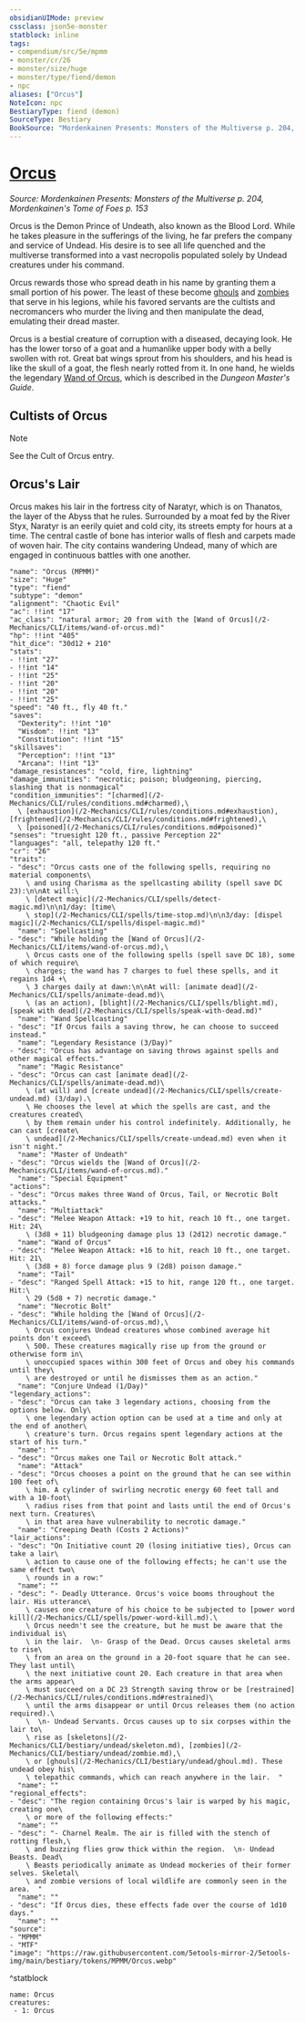 ```yaml
---
obsidianUIMode: preview
cssclass: json5e-monster
statblock: inline
tags:
- compendium/src/5e/mpmm
- monster/cr/26
- monster/size/huge
- monster/type/fiend/demon
- npc
aliases: ["Orcus"]
NoteIcon: npc
BestiaryType: fiend (demon)
SourceType: Bestiary
BookSource: "Mordenkainen Presents: Monsters of the Multiverse p. 204, Mordenkainen's Tome of Foes p. 153"
---
```

# [Orcus](2-Mechanics/CLI/bestiary/npc/orcus-mpmm.md)
*Source: Mordenkainen Presents: Monsters of the Multiverse p. 204, Mordenkainen's Tome of Foes p. 153*  

Orcus is the Demon Prince of Undeath, also known as the Blood Lord. While he takes pleasure in the sufferings of the living, he far prefers the company and service of Undead. His desire is to see all life quenched and the multiverse transformed into a vast necropolis populated solely by Undead creatures under his command.

Orcus rewards those who spread death in his name by granting them a small portion of his power. The least of these become [ghouls](/2-Mechanics/CLI/bestiary/undead/ghoul.md) and [zombies](/2-Mechanics/CLI/bestiary/undead/zombie.md) that serve in his legions, while his favored servants are the cultists and necromancers who murder the living and then manipulate the dead, emulating their dread master.

Orcus is a bestial creature of corruption with a diseased, decaying look. He has the lower torso of a goat and a humanlike upper body with a belly swollen with rot. Great bat wings sprout from his shoulders, and his head is like the skull of a goat, the flesh nearly rotted from it. In one hand, he wields the legendary [Wand of Orcus](/2-Mechanics/CLI/items/wand-of-orcus.md), which is described in the *Dungeon Master's Guide*.

## Cultists of Orcus

> [!note]
> See the Cult of Orcus entry.

## Orcus's Lair

Orcus makes his lair in the fortress city of Naratyr, which is on Thanatos, the layer of the Abyss that he rules. Surrounded by a moat fed by the River Styx, Naratyr is an eerily quiet and cold city, its streets empty for hours at a time. The central castle of bone has interior walls of flesh and carpets made of woven hair. The city contains wandering Undead, many of which are engaged in continuous battles with one another.

```statblock
"name": "Orcus (MPMM)"
"size": "Huge"
"type": "fiend"
"subtype": "demon"
"alignment": "Chaotic Evil"
"ac": !!int "17"
"ac_class": "natural armor; 20 from with the [Wand of Orcus](/2-Mechanics/CLI/items/wand-of-orcus.md)"
"hp": !!int "405"
"hit_dice": "30d12 + 210"
"stats":
- !!int "27"
- !!int "14"
- !!int "25"
- !!int "20"
- !!int "20"
- !!int "25"
"speed": "40 ft., fly 40 ft."
"saves":
  "Dexterity": !!int "10"
  "Wisdom": !!int "13"
  "Constitution": !!int "15"
"skillsaves":
  "Perception": !!int "13"
  "Arcana": !!int "13"
"damage_resistances": "cold, fire, lightning"
"damage_immunities": "necrotic; poison; bludgeoning, piercing, slashing that is nonmagical"
"condition_immunities": "[charmed](/2-Mechanics/CLI/rules/conditions.md#charmed),\
  \ [exhaustion](/2-Mechanics/CLI/rules/conditions.md#exhaustion), [frightened](/2-Mechanics/CLI/rules/conditions.md#frightened),\
  \ [poisoned](/2-Mechanics/CLI/rules/conditions.md#poisoned)"
"senses": "truesight 120 ft., passive Perception 22"
"languages": "all, telepathy 120 ft."
"cr": "26"
"traits":
- "desc": "Orcus casts one of the following spells, requiring no material components\
    \ and using Charisma as the spellcasting ability (spell save DC 23):\n\nAt will:\
    \ [detect magic](/2-Mechanics/CLI/spells/detect-magic.md)\n\n1/day: [time\
    \ stop](/2-Mechanics/CLI/spells/time-stop.md)\n\n3/day: [dispel magic](/2-Mechanics/CLI/spells/dispel-magic.md)"
  "name": "Spellcasting"
- "desc": "While holding the [Wand of Orcus](/2-Mechanics/CLI/items/wand-of-orcus.md),\
    \ Orcus casts one of the following spells (spell save DC 18), some of which require\
    \ charges; the wand has 7 charges to fuel these spells, and it regains 1d4 +\
    \ 3 charges daily at dawn:\n\nAt will: [animate dead](/2-Mechanics/CLI/spells/animate-dead.md)\
    \ (as an action), [blight](/2-Mechanics/CLI/spells/blight.md), [speak with dead](/2-Mechanics/CLI/spells/speak-with-dead.md)"
  "name": "Wand Spellcasting"
- "desc": "If Orcus fails a saving throw, he can choose to succeed instead."
  "name": "Legendary Resistance (3/Day)"
- "desc": "Orcus has advantage on saving throws against spells and other magical effects."
  "name": "Magic Resistance"
- "desc": "Orcus can cast [animate dead](/2-Mechanics/CLI/spells/animate-dead.md)\
    \ (at will) and [create undead](/2-Mechanics/CLI/spells/create-undead.md) (3/day).\
    \ He chooses the level at which the spells are cast, and the creatures created\
    \ by them remain under his control indefinitely. Additionally, he can cast [create\
    \ undead](/2-Mechanics/CLI/spells/create-undead.md) even when it isn't night."
  "name": "Master of Undeath"
- "desc": "Orcus wields the [Wand of Orcus](/2-Mechanics/CLI/items/wand-of-orcus.md)."
  "name": "Special Equipment"
"actions":
- "desc": "Orcus makes three Wand of Orcus, Tail, or Necrotic Bolt attacks."
  "name": "Multiattack"
- "desc": "Melee Weapon Attack: +19 to hit, reach 10 ft., one target. Hit: 24\
    \ (3d8 + 11) bludgeoning damage plus 13 (2d12) necrotic damage."
  "name": "Wand of Orcus"
- "desc": "Melee Weapon Attack: +16 to hit, reach 10 ft., one target. Hit: 21\
    \ (3d8 + 8) force damage plus 9 (2d8) poison damage."
  "name": "Tail"
- "desc": "Ranged Spell Attack: +15 to hit, range 120 ft., one target. Hit:\
    \ 29 (5d8 + 7) necrotic damage."
  "name": "Necrotic Bolt"
- "desc": "While holding the [Wand of Orcus](/2-Mechanics/CLI/items/wand-of-orcus.md),\
    \ Orcus conjures Undead creatures whose combined average hit points don't exceed\
    \ 500. These creatures magically rise up from the ground or otherwise form in\
    \ unoccupied spaces within 300 feet of Orcus and obey his commands until they\
    \ are destroyed or until he dismisses them as an action."
  "name": "Conjure Undead (1/Day)"
"legendary_actions":
- "desc": "Orcus can take 3 legendary actions, choosing from the options below. Only\
    \ one legendary action option can be used at a time and only at the end of another\
    \ creature's turn. Orcus regains spent legendary actions at the start of his turn."
  "name": ""
- "desc": "Orcus makes one Tail or Necrotic Bolt attack."
  "name": "Attack"
- "desc": "Orcus chooses a point on the ground that he can see within 100 feet of\
    \ him. A cylinder of swirling necrotic energy 60 feet tall and with a 10-foot\
    \ radius rises from that point and lasts until the end of Orcus's next turn. Creatures\
    \ in that area have vulnerability to necrotic damage."
  "name": "Creeping Death (Costs 2 Actions)"
"lair_actions":
- "desc": "On Initiative count 20 (losing initiative ties), Orcus can take a lair\
    \ action to cause one of the following effects; he can't use the same effect two\
    \ rounds in a row:"
  "name": ""
- "desc": "- Deadly Utterance. Orcus's voice booms throughout the lair. His utterance\
    \ causes one creature of his choice to be subjected to [power word kill](/2-Mechanics/CLI/spells/power-word-kill.md).\
    \ Orcus needn't see the creature, but he must be aware that the individual is\
    \ in the lair.  \n- Grasp of the Dead. Orcus causes skeletal arms to rise\
    \ from an area on the ground in a 20-foot square that he can see. They last until\
    \ the next initiative count 20. Each creature in that area when the arms appear\
    \ must succeed on a DC 23 Strength saving throw or be [restrained](/2-Mechanics/CLI/rules/conditions.md#restrained)\
    \ until the arms disappear or until Orcus releases them (no action required).\
    \  \n- Undead Servants. Orcus causes up to six corpses within the lair to\
    \ rise as [skeletons](/2-Mechanics/CLI/bestiary/undead/skeleton.md), [zombies](/2-Mechanics/CLI/bestiary/undead/zombie.md),\
    \ or [ghouls](/2-Mechanics/CLI/bestiary/undead/ghoul.md). These undead obey his\
    \ telepathic commands, which can reach anywhere in the lair.  "
  "name": ""
"regional_effects":
- "desc": "The region containing Orcus's lair is warped by his magic, creating one\
    \ or more of the following effects:"
  "name": ""
- "desc": "- Charnel Realm. The air is filled with the stench of rotting flesh,\
    \ and buzzing flies grow thick within the region.  \n- Undead Beasts. Dead\
    \ Beasts periodically animate as Undead mockeries of their former selves. Skeletal\
    \ and zombie versions of local wildlife are commonly seen in the area.  "
  "name": ""
- "desc": "If Orcus dies, these effects fade over the course of 1d10 days."
  "name": ""
"source":
- "MPMM"
- "MTF"
"image": "https://raw.githubusercontent.com/5etools-mirror-2/5etools-img/main/bestiary/tokens/MPMM/Orcus.webp"
```
^statblock

```encounter-table
name: Orcus
creatures:
 - 1: Orcus
```